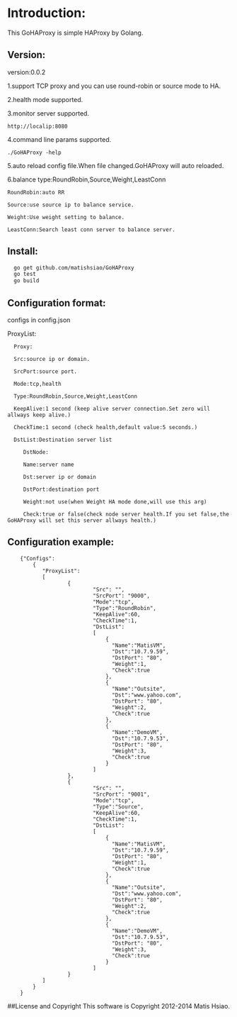 # Introduction:
  This GoHAProxy is simple HAProxy by Golang.
  
## Version:

version:0.0.2

1.support TCP proxy and you can use round-robin or source mode to HA.

2.health mode supported.

3.monitor server supported.

    http://localip:8080
     
4.command line params supported.

    ./GoHAProxy -help

5.auto reload config file.When file changed.GoHAProxy will auto reloaded.

6.balance type:RoundRobin,Source,Weight,LeastConn

    RoundRobin:auto RR
    
    Source:use source ip to balance service.
    
    Weight:Use weight setting to balance.
    
    LeastConn:Search least conn server to balance server.

  
## Install:
```sh
  go get github.com/matishsiao/GoHAProxy
  go test
  go build
```

## Configuration format:

configs in config.json

ProxyList:

      Proxy:

      Src:source ip or domain.

      SrcPort:source port.

      Mode:tcp,health

      Type:RoundRobin,Source,Weight,LeastConn
   
      KeepAlive:1 second (keep alive server connection.Set zero will allways keep alive.)

      CheckTime:1 second (check health,default value:5 seconds.)

      DstList:Destination server list
      
         DstNode:

         Name:server name

         Dst:server ip or domain
 
         DstPort:destination port

         Weight:not use(when Weight HA mode done,will use this arg)

         Check:true or false(check node server health.If you set false,the GoHAProxy will set this server allways health.)

## Configuration example:
		{"Configs": 
		    {       
		       "ProxyList":
		       [
		               {
		                       "Src": "",
		                       "SrcPort": "9000",
		                       "Mode":"tcp",
		                       "Type":"RoundRobin",
		                       "KeepAlive":60,
		                       "CheckTime":1,                       
		                       "DstList": 
		                       [
			                       {
			                       	 "Name":"MatisVM",
			                         "Dst":"10.7.9.59",
			                         "DstPort": "80",
			                         "Weight":1,
			                         "Check":true
			                       },
			                       {
			                         "Name":"Outsite",
			                         "Dst":"www.yahoo.com",
			                         "DstPort": "80",
			                         "Weight":2,
			                         "Check":true
			                       },
			                       {
			                       	 "Name":"DemoVM",
			                         "Dst":"10.7.9.53",
			                         "DstPort": "80",
			                         "Weight":3,
			                         "Check":true
			                       }
		                       ]
		               },
		               {
		                       "Src": "",
		                       "SrcPort": "9001",
		                       "Mode":"tcp",
		                       "Type":"Source",
		                       "KeepAlive":60,
		                       "CheckTime":1,                       
		                       "DstList": 
		                       [
			                       {
			                       	 "Name":"MatisVM",
			                         "Dst":"10.7.9.59",
			                         "DstPort": "80",
			                         "Weight":1,
			                         "Check":true
			                       },
			                       {
			                         "Name":"Outsite",
			                         "Dst":"www.yahoo.com",
			                         "DstPort": "80",
			                         "Weight":2,
			                         "Check":true
			                       },
			                       {
			                       	 "Name":"DemoVM",
			                         "Dst":"10.7.9.53",
			                         "DstPort": "80",
			                         "Weight":3,
			                         "Check":true
			                       }
		                       ]
		               }
		       ]
		    }
		}


##License and Copyright
This software is Copyright 2012-2014 Matis Hsiao.
